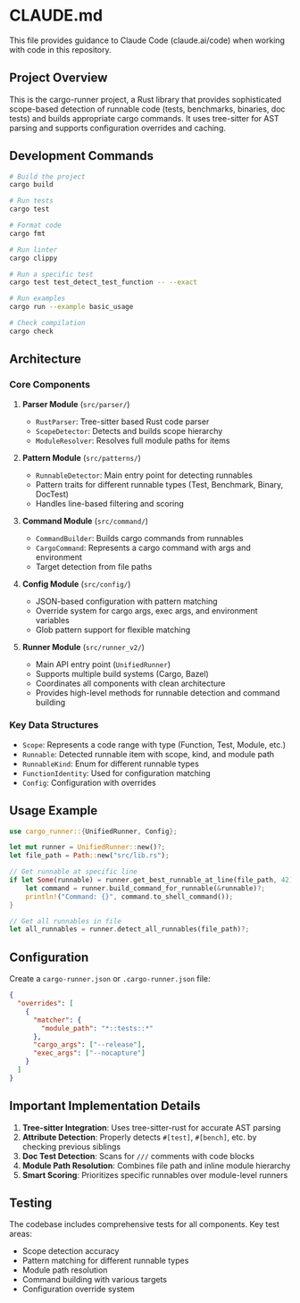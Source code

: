 # CLAUDE.md

This file provides guidance to Claude Code (claude.ai/code) when working with code in this repository.

## Project Overview

This is the cargo-runner project, a Rust library that provides sophisticated scope-based detection of runnable code (tests, benchmarks, binaries, doc tests) and builds appropriate cargo commands. It uses tree-sitter for AST parsing and supports configuration overrides and caching.

## Development Commands

```bash
# Build the project
cargo build

# Run tests
cargo test

# Format code
cargo fmt

# Run linter
cargo clippy

# Run a specific test
cargo test test_detect_test_function -- --exact

# Run examples
cargo run --example basic_usage

# Check compilation
cargo check
```

## Architecture

### Core Components

1. **Parser Module** (`src/parser/`)
   - `RustParser`: Tree-sitter based Rust code parser
   - `ScopeDetector`: Detects and builds scope hierarchy
   - `ModuleResolver`: Resolves full module paths for items

2. **Pattern Module** (`src/patterns/`)
   - `RunnableDetector`: Main entry point for detecting runnables
   - Pattern traits for different runnable types (Test, Benchmark, Binary, DocTest)
   - Handles line-based filtering and scoring

3. **Command Module** (`src/command/`)
   - `CommandBuilder`: Builds cargo commands from runnables
   - `CargoCommand`: Represents a cargo command with args and environment
   - Target detection from file paths

4. **Config Module** (`src/config/`)
   - JSON-based configuration with pattern matching
   - Override system for cargo args, exec args, and environment variables
   - Glob pattern support for flexible matching


5. **Runner Module** (`src/runner_v2/`)
   - Main API entry point (`UnifiedRunner`)
   - Supports multiple build systems (Cargo, Bazel)
   - Coordinates all components with clean architecture
   - Provides high-level methods for runnable detection and command building

### Key Data Structures

- `Scope`: Represents a code range with type (Function, Test, Module, etc.)
- `Runnable`: Detected runnable item with scope, kind, and module path
- `RunnableKind`: Enum for different runnable types
- `FunctionIdentity`: Used for configuration matching
- `Config`: Configuration with overrides

## Usage Example

```rust
use cargo_runner::{UnifiedRunner, Config};

let mut runner = UnifiedRunner::new()?;
let file_path = Path::new("src/lib.rs");

// Get runnable at specific line
if let Some(runnable) = runner.get_best_runnable_at_line(file_path, 42)? {
    let command = runner.build_command_for_runnable(&runnable)?;
    println!("Command: {}", command.to_shell_command());
}

// Get all runnables in file
let all_runnables = runner.detect_all_runnables(file_path)?;
```

## Configuration

Create a `cargo-runner.json` or `.cargo-runner.json` file:

```json
{
  "overrides": [
    {
      "matcher": {
        "module_path": "*::tests::*"
      },
      "cargo_args": ["--release"],
      "exec_args": ["--nocapture"]
    }
  ]
}
```

## Important Implementation Details

1. **Tree-sitter Integration**: Uses tree-sitter-rust for accurate AST parsing
2. **Attribute Detection**: Properly detects `#[test]`, `#[bench]`, etc. by checking previous siblings
3. **Doc Test Detection**: Scans for `///` comments with code blocks
4. **Module Path Resolution**: Combines file path and inline module hierarchy
5. **Smart Scoring**: Prioritizes specific runnables over module-level runners

## Testing

The codebase includes comprehensive tests for all components. Key test areas:
- Scope detection accuracy
- Pattern matching for different runnable types
- Module path resolution
- Command building with various targets
- Configuration override system
